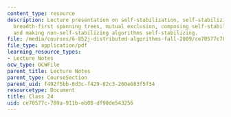 ```yaml
---
content_type: resource
description: Lecture presentation on self-stabilization, self-stabilizing algorithms,
  breadth-first spanning trees, mutual exclusion, composing self-stabilizing algorithms,
  and making non-self-stabilizing algorithms self-stabilizing.
file: /media/courses/6-852j-distributed-algorithms-fall-2009/ce70577c789a911beb08df90de543256_MIT6_852JF09_lec24.pdf
file_type: application/pdf
learning_resource_types:
- Lecture Notes
ocw_type: OCWFile
parent_title: Lecture Notes
parent_type: CourseSection
parent_uid: f492f5bb-8d3c-f429-82c3-260e683f5f34
resourcetype: Document
title: Class 24
uid: ce70577c-789a-911b-eb08-df90de543256
---
```

